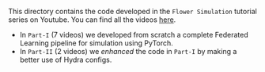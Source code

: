This directory contains the code developed in the `Flower Simulation` tutorial series on Youtube. You can find all the videos [here]().

* In `Part-I` (7 videos) we developed from scratch a complete Federated Learning pipeline for simulation using PyTorch.
* In `Part-II` (2 videos) we _enhanced_ the code in `Part-I` by making a better use of Hydra configs.
